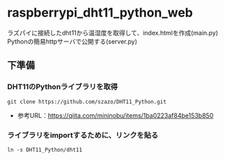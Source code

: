 # raspberrypi_dht11_python_web
ラズパイに接続したdht11から温湿度を取得して、index.htmlを作成(main.py)
Pythonの簡易httpサーバで公開する(server.py)

## 下準備
### DHT11のPythonライブラリを取得
`git clone https://github.com/szazo/DHT11_Python.git`
* 参考URL：https://qiita.com/mininobu/items/1ba0223af84be153b850

### ライブラリをimportするために、リンクを貼る
`ln -s DHT11_Python/dht11`


